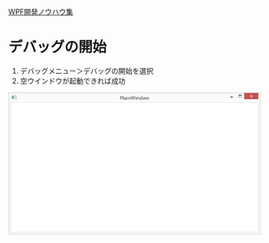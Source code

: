 [WPF開発ノウハウ集](../index.md)
# デバッグの開始

1. デバッグメニュー＞デバッグの開始を選択
2. 空ウインドウが起動できれば成功

![2.Debug.jpg](./2.Debug.jpg)
